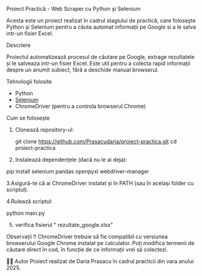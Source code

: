  Proiect Practică - Web Scraper cu Python și Selenium

Acesta este un proiect realizat în cadrul stagiului de practică, care folosește Python și Selenium pentru a căuta automat informații pe Google si a le salva intr-un fisier Excel.
 
  Descriere

Proiectul automatizează procesul de căutare pe Google, extrage rezultatele și le salveaza intr-un fisier Excel.
Este util pentru a colecta rapid informații despre un anumit subiect, fără a deschide manual browserul.

Tehnologii folosite

- Python 
- [Selenium](https://www.selenium.dev/)
- ChromeDriver (pentru a controla browserul Chrome)

Cum se folosește

1. Clonează repository-ul:
   
   git clone https://github.com/Prasacudaria/proiect-practica.git
   cd proiect-practica

2. Instalează dependențele (dacă nu le ai deja):
   
pip install selenium pandas openpyxl webdriver-manager

3.Asigură-te că ai ChromeDriver instalat și în PATH (sau în același folder cu scriptul).

4.Rulează scriptul:

python main.py

5. verifica fisierul " rezultate_google.xlsx"

 Observații !!
ChromeDriver trebuie să fie compatibil cu versiunea browserului Google Chrome instalat pe calculator.
Poți modifica termenii de căutare direct în cod, în funcție de ce informații vrei să colectezi.

👩‍💻 Autor
Proiect realizat de Daria Prasacu în cadrul practicii din vara anului 2025.
